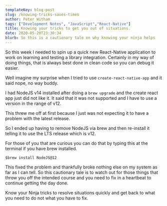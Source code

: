 ```yaml
---
templateKey: blog-post
slug: /knowing-tricks-saves-times
author: Peter Witham
tags: ["Development Notes", "JavaScript","React-Native"]
title: Knowing your tricks to get you out of situations.
date: 2020-05-20T23:30:34
blurb: So this is a cautionary tale on why knowing your ninja helps
---
```


So this week I needed to spin up a quick new React-Native application to work on learning and testing a library integration. Certainly in my way of doing things, that is always best done in clean code so you can debug it easier.

Well imagine my surprise when I tried to use `create-react-native-app` and it said nope, no way buddy.

I had NodeJS v14 installed after doing a `brew upgrade` and the create react app just did not like it. It said that it was not supported and I have to use a version in the range of v12.

This threw me off at first because I just was not expecting it to have a problem with the latest release.

So I ended up having to remove NodeJS via brew and then re-install it telling it to use the LTS release which is v12.

For those of you that are curious you can do that by typing this at the terminal if you have brew installed.

`$brew install NodeJS@12`

This fixed the problem and thankfully broke nothing else on my system as far as I can tell. So this cautionary tale is to watch out for those things that throw you off the intended course and you need to fix in a heartbeat to continue getting the day done.

Know your Ninja tricks to resolve situations quickly and get back to what you need to do not what you have to fix.